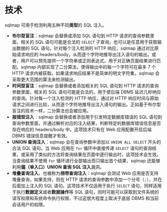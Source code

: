 # 技术

sqlmap 可用于检测利用五种不同**类型**的 SQL 注入。

* **布尔型盲注**：sqlmap 会替换或添加 SQL 语句到 HTTP 请求的查询参数里面，相关的 SQL 语句可能是合法的 `SELECT` 子查询，也可以是任意用于获取输出数据的 SQL 语句。针对每个注入检测的 HTTP 响应，sqlmap 通过对比原始请求响应的 headers/body，从而逐个字符地推导出注入语句的输出。或者，用户可以预先提供一个字符串或正则表达式，用于对正确页面结果进行匹配。sqlmap 内部实现了二分算法，使得输出中的每一个字符可在最多 7 个 HTTP 请求内被获取。如果请求响应结果不是简单的明文字符集，sqlmap 会采取更大范围的算法来检测输出。
* **时间型盲注**：sqlmap 会替换或者添加相关的 SQL 语句到 HTTP 请求的查询参数里面，相关的 SQL 语句可能是合法的、用于使后端 DBMS 延迟几秒响应的查询。针对每一个注入检测的 HTTP 响应，通过对 HTTP 响应时间与原始请求之间进行比较，从而逐个字符地推导出注入语句的输出。正如基于布尔型盲注的技术一样，二分算法也会被应用。
* **报错型注入**：sqlmap 会替换或者添加用于引发特定数据库错误的 SQL 语句到查询参数里面，并通过解析对应的注入结果，判断特定的数据库错误信息是否存在响应的 headers/body 中。这项技术只有在 Web 应用配置开启后端 DBMS 错误信息提醒才有效。
* **UNION 查询注入**：sqlmap 会在查询参数中添加以 `UNION ALL SELECT` 开头的合法 SQL 语句。当 Web 应用在 `for` 循环中直接传递 `SELECT` 语句的查询结果，或采用了类似的方法将查询结果在页面中逐行输出时，这项技术会生效。当查询结果不使用 `for` 循环进行全部输出而只输出首个结果，sqlmap 还能够利用**偏（单入口）UNION 查询 SQL 注入**漏洞。
* **堆叠查询注入**，也被称为**捎带查询注入**：sqlmap 会测试 Web 应用是否支持堆叠查询，如果支持，则在 HTTP 请求的查询参数中添加一个分号（`;`），并在后面加上注入的 SQL 语句。这项技术不仅适用于执行 `SELECT` 语句，同样适用于执行**数据定义**或者**数据操作**等 SQL 语句，同时可能可以获取到文件系统的读写权限和系统命令执行权限，不过这很大程度上取决于底层 DBMS 和当前会话用户的权限。